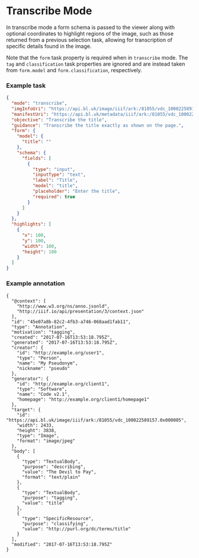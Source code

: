 
# Transcribe Mode

In transcribe mode a form schema is passed to the viewer along with optional coordinates to highlight regions of the image, such as those returned from a previous selection task, allowing for transcription of specific details found in the image.

Note that the `form` task property is required when in `transcribe` mode. The `tag` and `classification` task properties are ignored and are instead taken from `form.model` and `form.classification`, respectively.

### Example task

```json
{
  "mode": "transcribe",
  "imgInfoUri": "https://api.bl.uk/image/iiif/ark:/81055/vdc_100022589157.0x000005/info.json",
  "manifestUri": "https://api.bl.uk/metadata/iiif/ark:/81055/vdc_100022589158.0x000002/manifest.json",
  "objective": "Transcribe the title",
  "guidance": "Transcribe the title exactly as shown on the page.",
  "form": {
    "model": {
      "title": ""
    },
    "schema": {
      "fields": [
        {
          "type": "input",
          "inputType": "text",
          "label": "Title",
          "model": "title",
          "placeholder": "Enter the title",
          "required": true
        }
      ]
    }
  },
  "highlights": [
    {
      "x": 100,
      "y": 100,
      "width": 100,
      "height": 100
    }
  ]
}
```

### Example annotation


```jsonld
{
  "@context": [
    "http://www.w3.org/ns/anno.jsonld",
    "http://iiif.io/api/presentation/3/context.json"
  ],
  "id": "45e07a8b-82c2-4fb3-a746-068aad1fab11",
  "type": "Annotation",
  "motivation": "tagging",
  "created": "2017-07-16T13:53:18.795Z",
  "generated": "2017-07-16T13:53:18.795Z",
  "creator": {
    "id": "http://example.org/user1",
    "type": "Person",
    "name": "My Pseudonym",
    "nickname": "pseudo"
  },
  "generator": {
    "id": "http://example.org/client1",
    "type": "Software",
    "name": "Code v2.1",
    "homepage": "http://example.org/client1/homepage1"
  },
  "target": {
    "id": "https://api.bl.uk/image/iiif/ark:/81055/vdc_100022589157.0x000005",
    "width": 2433,
    "height": 3838,
    "type": "Image",
    "format": "image/jpeg"
  },
  "body": [
    {
      "type": "TextualBody",
      "purpose": "describing",
      "value": "The Devil to Pay",
      "format": "text/plain"
    },
    {
      "type": "TextualBody",
      "purpose": "tagging",
      "value": "title"
    },
    {
      "type": "SpecificResource",
      "purpose": "classifying",
      "value": "http://purl.org/dc/terms/title"
    }
  ],
  "modified": "2017-07-16T13:53:18.795Z"
}
```
